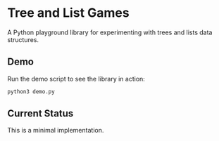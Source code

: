 # Tree and List Games

A Python playground library for experimenting with trees and lists data structures.

## Demo

Run the demo script to see the library in action:

```bash
python3 demo.py
```

## Current Status

This is a minimal implementation.
